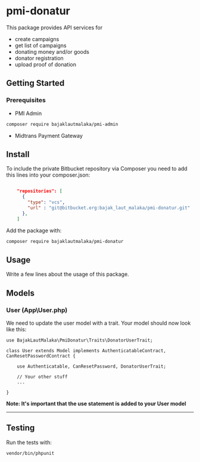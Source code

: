 # pmi-donatur

This package provides API services for 
* create campaigns
* get list of campaigns
* donating money and/or goods
* donator registration
* upload proof of donation

## Getting Started

### Prerequisites
* PMI Admin
```sh
composer require bajaklautmalaka/pmi-admin
```
* Midtrans Payment Gateway

## Install
To include the private Bitbucket repository via Composer you need to add this lines into your composer.json:

```json

    "repositories": [
      {
        "type": "vcs",
        "url" : "git@bitbucket.org:bajak_laut_malaka/pmi-donatur.git"
      },
    ]
```

Add the package with:

```bash
composer require bajaklautmalaka/pmi-donatur
```


## Usage
Write a few lines about the usage of this package.


## Models

### User (App\User.php)

We need to update the user model with a trait. Your model should now look like this:

```
use BajakLautMalaka\PmiDonatur\Traits\DonatorUserTrait;
 
class User extends Model implements AuthenticatableContract, CanResetPasswordContract {
 
    use Authenticatable, CanResetPassword, DonatorUserTrait;
 
    // Your other stuff
    ...
 
}
```

**Note: It's important that the use statement is added to your User model**

---


## Testing
Run the tests with:

``` bash
vendor/bin/phpunit
```